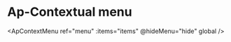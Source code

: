 # Ap-Contextual menu


<ApContextMenu ref="menu" :items="items" @hideMenu="hide" global />

<script setup lang="ts">
import { ref } from 'vue';

const menu = ref(null)
const selectedLi = ref(null)

const onRightClick = (event, id) => {
    selectedLi.value = id;
    menu.value.show(event);
};

const hide = ()=>{
  selectedLi.value = null;
}
const  items =  [
      {
        icon: 'ap-icon ap-trash',
        label: 'Option 1',
        command: () => {
          console.log('Option 1')
        }
      },
      {
        icon: 'ap-icon ap-update',
        label: 'SousMenu 2',
        items: [
          {
              label: 'Option 2',
              icon: 'ap-icon ap-zoom-in',
            },
          {
              label: 'Option3',
              icon: 'ap-icon ap-zoom-out',
            }
      ]
      }
    ]
</script>